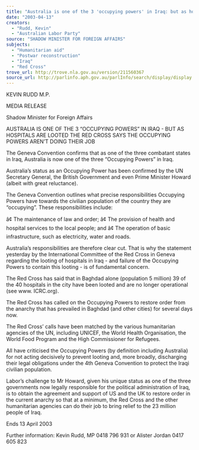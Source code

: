 ```yaml
---
title: "Australia is one of the 3 'occupying powers' in Iraq: but as hospitals are looted the Red Cross says the occupying powers aren't doing their job."
date: "2003-04-13"
creators:
  - "Rudd, Kevin"
  - "Australian Labor Party"
source: "SHADOW MINISTER FOR FOREIGN AFFAIRS"
subjects:
  - "Humanitarian aid"
  - "Postwar reconstruction"
  - "Iraq"
  - "Red Cross"
trove_url: http://trove.nla.gov.au/version/211560367
source_url: http://parlinfo.aph.gov.au/parlInfo/search/display/display.w3p;query=Id%3A%22media/pressrel/XB296%22
---
```


 

 

 

 

 

 KEVIN RUDD M.P.   

 MEDIA RELEASE 

 Shadow Minister for Foreign Affairs   

 AUSTRALIA IS ONE OF THE 3 “OCCUPYING POWERS” IN IRAQ -  BUT AS HOSPITALS ARE LOOTED THE RED CROSS SAYS THE OCCUPYING  POWERS AREN’T DOING THEIR JOB   

 The Geneva Convention confirms that as one of the three combatant states in Iraq, Australia is  now one of the three “Occupying Powers” in Iraq.   

 Australia’s status as an Occupying Power has been confirmed by the UN Secretary General, the  British Government and even Prime Minister Howard (albeit with great reluctance).   

 The Geneva Convention outlines what precise responsibilities Occupying Powers have towards  the civilian population of the country they are “occupying”. These responsibilities include:   

 â¢ The maintenance of law and order;  â¢ The provision of health and hospital services to the local people; and  â¢ The operation of basic infrastructure, such as electricity, water and roads.   

 Australia’s responsibilities are therefore clear cut. That is why the statement yesterday by the  International Committee of the Red Cross in Geneva regarding the looting of hospitals in Iraq -  and failure of the Occupying Powers to contain this looting - is of fundamental concern.   

 The Red Cross has said that in Baghdad alone (population 5 million) 39 of the 40 hospitals in the  city have been looted and are no longer operational (see www. ICRC.org).   

 The Red Cross has called on the Occupying Powers to restore order from the anarchy that has  prevailed in Baghdad (and other cities) for several days now.   

 The Red Cross’ calls have been matched by the various humanitarian agencies of the UN,  including UNICEF, the World Health Organisation, the World Food Program and the High  Commissioner for Refugees.   

 All have criticised the Occupying Powers (by definition including Australia) for not acting  decisively to prevent looting and, more broadly, discharging their legal obligations under the 4th  Geneva Convention to protect the Iraqi civilian population.   

 Labor’s challenge to Mr Howard, given his unique status as one of the three governments now  legally responsible for the political administration of Iraq, is to obtain the agreement and support  of US and the UK to restore order in the current anarchy so that at a minimum, the Red Cross and  the other humanitarian agencies can do their job to bring relief to the 23 million people of Iraq.   

 Ends 13 April 2003 

 

 Further information:  Kevin Rudd, MP 0418 796 931 or Alister Jordan 0417 605 823 

 

 

 

